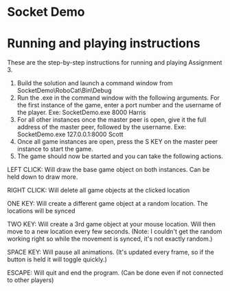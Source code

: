 # Socket Demo
# Running and playing instructions
These are the step-by-step instructions for running and playing Assignment 3.

1. Build the solution and launch a command window from SocketDemo\RoboCat\Bin\Debug
2. Run the .exe in the command window with the following arguments. For the first instance of the game, enter a port number and the username of the player.
Exe: SocketDemo.exe 8000 Harris
3. For all other instances once the master peer is open, give it the full address of the master peer, followed by the username.
Exe: SocketDemo.exe 127.0.0.1:8000 Scott
4. Once all game instances are open, press the S KEY on the master peer instance to start the game.
5. The game should now be started and you can take the following actions.

LEFT CLICK: Will draw the base game object on both instances. Can be held down to draw more.

RIGHT CLICK: Will delete all game objects at the clicked location

ONE KEY: Will create a different game object at a random location. The locations will be synced

TWO KEY: Will create a 3rd game object at your mouse location. Will then move to a new location every few seconds. (Note: I couldn't get the random working right so while the movement is synced, it's not exactly random.)

SPACE KEY: Will pause all animations. (It's updated every frame, so if the button is held it will toggle quickly.)

ESCAPE: Will quit and end the program. (Can be done even if not connected to other players)
